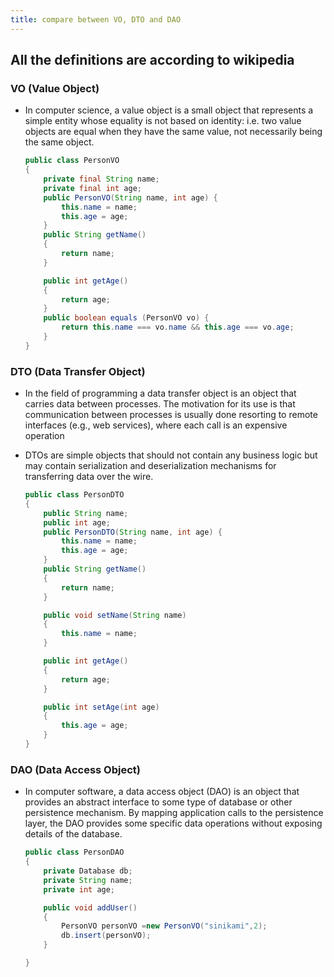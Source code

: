 ```yaml
---
title: compare between VO, DTO and DAO
---
```


## All the definitions are according to wikipedia

### VO (Value Object)
- In computer science, a value object is a small object that represents a simple entity whose equality is not based on identity: i.e. two value objects are equal when they have the same value, not necessarily being the same object. 

	```java
	public class PersonVO
	{
		private final String name;
		private final int age;
		public PersonVO(String name, int age) {
			this.name = name;
			this.age = age;
		}
		public String getName()
		{
			return name;
		}

		public int getAge()
		{
			return age;
		}
		public boolean equals (PersonVO vo) {
			return this.name === vo.name && this.age === vo.age;
		}
	}
	```

### DTO (Data Transfer Object)
- In the field of programming a data transfer object  is an object that carries data between processes. The motivation for its use is that communication between processes is usually done resorting to remote interfaces (e.g., web services), where each call is an expensive operation

- DTOs are simple objects that should not contain any business logic but may contain serialization and deserialization mechanisms for transferring data over the wire.
	
	```java
	public class PersonDTO
	{
		public String name;
		public int age;
		public PersonDTO(String name, int age) {
			this.name = name;
			this.age = age;
		}
		public String getName()
		{
			return name;
		}

		public void setName(String name)
		{
			this.name = name;
		}

		public int getAge()
		{
			return age;
		}

		public int setAge(int age)
		{
			this.age = age;
		}
	}
	```
	
### DAO (Data Access Object)
- In computer software, a data access object (DAO) is an object that provides an abstract interface to some type of database or other persistence mechanism. By mapping application calls to the persistence layer, the DAO provides some specific data operations without exposing details of the database.

	```java
	public class PersonDAO
	{
		private Database db;
		private String name;
		private int age;

		public void addUser()
		{
			PersonVO personVO =new PersonVO("sinikami",2);
			db.insert(personVO);
		}

	}
	```